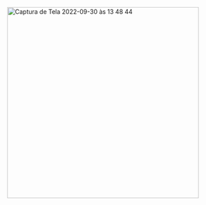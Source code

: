 <img width="443" alt="Captura de Tela 2022-09-30 às 13 48 44" src="https://user-images.githubusercontent.com/89218103/193319471-1343993d-092a-4023-8a59-9cb1b8a3bd9b.png">
